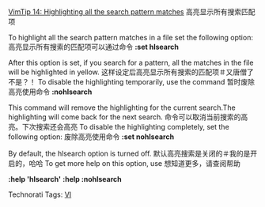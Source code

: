 <html><body><a href="http://vim.sourceforge.net/tip_view.php?tip_id=14">VimTip 14: Highlighting all the search pattern matches</a>
高亮显示所有搜索匹配项

To highlight all the search pattern matches in a file set the following option:
高亮显示所有搜索的匹配项可以通过命令
    <span style="font-weight:bold;">    :set hlsearch</span>

After this option is set, if you search for a pattern, all the matches in the file will be highlighted in yellow.
这样设定后高亮显示所有搜索的匹配项＃又唐僧了不是？！
To disable the highlighting temporarily, use the command
暂时废除高亮使用命令
<span style="font-weight:bold;">        :nohlsearch</span>

This command will remove the highlighting for the current search.The highlighting will come back for the next search.
命令可以取消当前搜索的高亮。下次搜索还会高亮
To disable the highlighting completely, set the following option:
废除高亮使用命令
     <span style="font-weight:bold;">   :set nohlsearch</span>

By default, the hlsearch option is turned off.
默认高亮搜索是关闭的＃我的是开启的，哈哈
To get more help on this option, use
想知道更多，请查阅帮助

<span style="font-weight:bold;">:help 'hlsearch'</span>
<span style="font-weight:bold;">:help :nohlsearch</span>


Technorati Tags: <a href="http://technorati.com/tag/VI" rel="tag">VI</a></body></html>